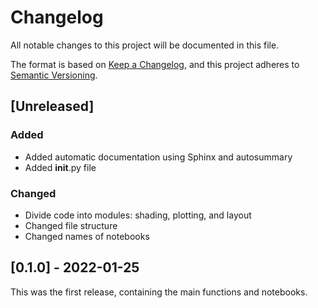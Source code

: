 # Changelog
All notable changes to this project will be documented in this file.

The format is based on [Keep a Changelog](https://keepachangelog.com/en/1.0.0/),
and this project adheres to [Semantic Versioning](https://semver.org/spec/v2.0.0.html).

## [Unreleased]

### Added
- Added automatic documentation using Sphinx and autosummary
- Added __init__.py file

### Changed
- Divide code into modules: shading, plotting, and layout
- Changed file structure
- Changed names of notebooks

## [0.1.0] - 2022-01-25
This was the first release, containing the main functions and notebooks.

